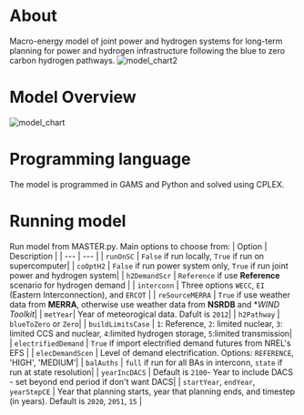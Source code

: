 # About
Macro-energy model of joint power and hydrogen systems for long-term planning for power and hydrogen infrastructure following the blue to zero carbon hydrogen pathways.
![model_chart2](https://user-images.githubusercontent.com/56058936/233448635-48dd42eb-469c-457c-be8d-30a7afddeb3a.png)

# Model Overview
![model_chart](https://user-images.githubusercontent.com/56058936/233443256-9aca0dab-de9d-4478-b04d-646cf2a03487.png)

# Programming language
The model is programmed in GAMS and Python and solved using CPLEX.

# Running model
Run model from MASTER.py. Main options to choose from:
| Option | Description |
| --- | --- |
| `runOnSC` | `False` if run locally, `True` if run on supercomputer|
| `coOptH2` | `False` if run power system only, `True` if run joint power and hydrogen system|
| `h2DemandScr` | `Reference` if use **Reference** scenario for hydrogen demand |
| `interconn` | Three options `WECC`, `EI` (Eastern Interconnection), and `ERCOT` |
| `reSourceMERRA` | `True` if use weather data from **MERRA**, otherwise use weather data from **NSRDB** and **WIND Toolkit*|
| `metYear`| Year of meteorogical data. Dafult is `2012`|
| `h2Pathway` | `blueToZero` or `Zero`|
| `buildLimitsCase` | `1`: Reference, `2`: limited nuclear, `3`: limited CCS and nuclear, `4`:limited hydrogen storage, `5`:limited transmission|
| `electrifiedDemand` | `True` if import electrified demand futures from NREL's EFS |
| `elecDemandScen` | Level of demand electrification. Options: `REFERENCE`, 'HIGH', 'MEDIUM'|
| `balAuths` | `full` if run for all BAs in interconn, `state` if run at state resolution|
| `yearIncDACS` | Default is `2100`- Year to include DACS - set beyond end period if don't want DACS|
| `startYear`, `endYear`, `yearStepCE` | Year that planning starts, year that planning ends, and timestep (in years). Default is `2020`, `2051`, `15` |
